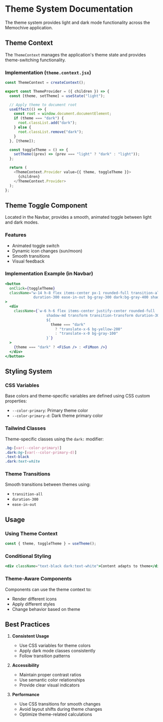 # Theme System Documentation

The theme system provides light and dark mode functionality across the Memochive application.

## Theme Context

The `ThemeContext` manages the application's theme state and provides theme-switching functionality.

### Implementation (`theme.context.jsx`)

```javascript
const ThemeContext = createContext();

export const ThemeProvider = ({ children }) => {
  const [theme, setTheme] = useState("light");

  // Apply theme to document root
  useEffect(() => {
    const root = window.document.documentElement;
    if (theme === "dark") {
      root.classList.add("dark");
    } else {
      root.classList.remove("dark");
    }
  }, [theme]);

  const toggleTheme = () => {
    setTheme((prev) => (prev === "light" ? "dark" : "light"));
  };

  return (
    <ThemeContext.Provider value={{ theme, toggleTheme }}>
      {children}
    </ThemeContext.Provider>
  );
};
```

## Theme Toggle Component

Located in the Navbar, provides a smooth, animated toggle between light and dark modes.

### Features

- Animated toggle switch
- Dynamic icon changes (sun/moon)
- Smooth transitions
- Visual feedback

### Implementation Example (in Navbar)

```jsx
<button
  onClick={toggleTheme}
  className="w-14 h-8 flex items-center px-1 rounded-full transition-all 
             duration-300 ease-in-out bg-gray-300 dark:bg-gray-400 shadow-inner"
>
  <div
    className={`w-6 h-6 flex items-center justify-center rounded-full 
                   shadow-md transform transition-transform duration-300 
                   ${
                     theme === "dark"
                       ? "translate-x-6 bg-yellow-200"
                       : "translate-x-0 bg-gray-100"
                   }`}
  >
    {theme === "dark" ? <FiSun /> : <FiMoon />}
  </div>
</button>
```

## Styling System

### CSS Variables

Base colors and theme-specific variables are defined using CSS custom properties:

- `--color-primary`: Primary theme color
- `--color-primary-d`: Dark theme primary color

### Tailwind Classes

Theme-specific classes using the `dark:` modifier:

```css
.bg-[var(--color-primary)]
.dark:bg-[var(--color-primary-d)]
.text-black
.dark:text-white
```

### Theme Transitions

Smooth transitions between themes using:

- `transition-all`
- `duration-300`
- `ease-in-out`

## Usage

### Using Theme Context

```javascript
const { theme, toggleTheme } = useTheme();
```

### Conditional Styling

```jsx
<div className="text-black dark:text-white">Content adapts to theme</div>
```

### Theme-Aware Components

Components can use the theme context to:

- Render different icons
- Apply different styles
- Change behavior based on theme

## Best Practices

1. **Consistent Usage**

   - Use CSS variables for theme colors
   - Apply dark mode classes consistently
   - Follow transition patterns

2. **Accessibility**

   - Maintain proper contrast ratios
   - Use semantic color relationships
   - Provide clear visual indicators

3. **Performance**
   - Use CSS transitions for smooth changes
   - Avoid layout shifts during theme changes
   - Optimize theme-related calculations
